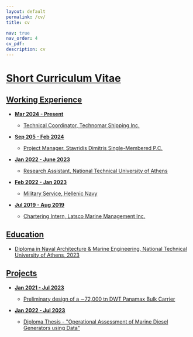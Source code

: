 ```yaml
---
layout: default
permalink: /cv/
title: cv

nav: true
nav_order: 4
cv_pdf:
description: cv
---
```


# <u>Short Curriculum Vitae<u>

## Working Experience

- **Mar 2024 - Present**
  - Technical Coordinator, Technomar Shipping Inc.

- **Sep 205 - Feb 2024**
  - Project Manager, Stavridis Dimitris Single-Membered P.C.

- **Jan 2022 - June 2023**
  - Research Assistant, National Technical University of Athens

- **Feb 2022 - Jan 2023**
  - Military Service, Hellenic Navy

- **Jul 2019 - Aug 2019**
  - Chartering Intern, Latsco Marine Management Inc.

## Education

- Diploma in Naval Architecture & Marine Engineering, National Technical University of Athens, 2023

## Projects

- **Jan 2021 - Jul 2023**
  - Preliminary design of a ∼72,000 tn DWT Panamax Bulk Carrier

- **Jan 2022 - Jul 2023**
  - Diploma Thesis - "Operational Assessment of Marine Diesel Generators using Data"